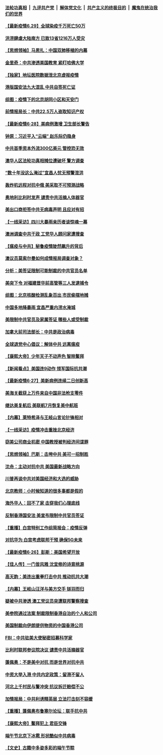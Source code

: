 

####  [法轮功真相](../../../../basic/blob/master/README.md?t=06291702) &nbsp;|&nbsp; [九评共产党](../../../../9ping.md/blob/master/README.md?t=06291702) &nbsp;|&nbsp; [解体党文化](../../../../jtdwh.md/blob/master/README.md?t=06291702)  &nbsp;|&nbsp; [共产主义的终极目的](../../../../gczydzjmd.md/blob/master/README.md?t=06291702) &nbsp;|&nbsp; [魔鬼在统治我们的世界](../../../../mgztzwmdsj.md/blob/master/README.md?t=06291702) 

#### [【最新疫情6.29】全球染疫千万死亡50万](../pages/nf4514/n12215001.md?t=06291702) 

#### [洪涝肆虐大陆南方 已致13省1216万人受灾](../pages/nf4514/n12218537.md?t=06291702) 

#### [【思想领袖】马恩扎：中国双肺移植的内幕](../pages/nf4514/n12047397.md?t=06291702) 

#### [金里奇：中共渗透美国教育 紧盯哈佛大学](../pages/nf4514/n12217783.md?t=06291702) 

#### [【独家】地坛医院数据泄北京虚报疫情](../pages/nf4514/n12217892.md?t=06291702) 

#### [港版国安法九大混乱 中共自签死亡证](../pages/nf4514/n12218021.md?t=06291702) 

#### [组图：疫情下的北京胡同小区和天安门](../pages/nf4514/n12217618.md?t=06291702) 

#### [前情报局长：中共22.5万人盗取知识产权](../pages/nf4514/n12217857.md?t=06291702) 

#### [【最新疫情6·28】美病例激增 卫生部长警告](../pages/nf4514/n12212934.md?t=06291702) 

#### [钟原：习近平入“云端” 赵乐际仍隐身](../pages/nf4514/n12217720.md?t=06291702) 

#### [中共首季资本外流300亿美元 管控恐无效](../pages/nf4514/n12217543.md?t=06291702) 

#### [澳华人区法轮功真相摊位遭破坏 警方调查](../pages/nf4514/n12217341.md?t=06291702) 

#### [“数十年没这么淹过”宜昌人忧无预警泄洪](../pages/nf4514/n12217308.md?t=06291702) 

#### [轰炸机远程对抗中俄 美采取不可预测战略](../pages/nf4514/n12205278.md?t=06291702) 

#### [奥地利比利时发声  谴责中共活摘人体器官](../pages/nf4514/n12216554.md?t=06291702) 

#### [美出口商拒签中共无病毒声明 且应对有招](../pages/nf4514/n12216909.md?t=06291702) 

#### [【一线采访】四川大暴雨亲历者谈惊魂一幕](../pages/nf4514/n12216420.md?t=06291702) 

#### [澳洲调查中共干政 工党华人顾问家遭搜查](../pages/nf4514/n12216804.md?t=06291702) 

#### [【瘟疫与中共】秘鲁疫情陡然飙升的背后](../pages/nf4514/n12216630.md?t=06291702) 

#### [澳议员莫索尔曼如何成情报局调查对象？](../pages/nf4514/n12216661.md?t=06291702) 

#### [分析：美签证限制可能制裁的中共官员名单](../pages/nf4514/n12216563.md?t=06291702) 

#### [美突下令 对福建晋华前高管等三人发逮捕令](../pages/nf4514/n12216296.md?t=06291702) 

#### [组图：北京核酸检测乱象百出 市民偷摆地摊](../pages/nf4514/n12216358.md?t=06291702) 

#### [中国多地降暴雨 宜昌严重内涝水淹城](../pages/nf4514/n12215877.md?t=06291702) 

#### [美限制中共官员及家属签证 哪些人或受制裁](../pages/nf4514/n12216208.md?t=06291702) 

#### [加拿大前司法部长：中共是政治病毒](../pages/nf4514/n12216076.md?t=06291702) 

#### [全球退党中心倡议：解体中共 远离瘟疫](../pages/nf4514/n12214964.md?t=06291702) 

#### [【康熙大帝】少年天子不动声色 智除鳌拜](../pages/nf4514/n12131792.md?t=06291702) 

#### [【新闻看点】美国连9动作 领军国际抗共潮](../pages/nf4514/n12215121.md?t=06291702) 

#### [【最新疫情6·27】美新病例连续二日创新高](../pages/nf4514/n12215389.md?t=06291702) 

#### [美海关截获上万件来自中国非法枪支零件](../pages/nf4514/n12215668.md?t=06291702) 

#### [继达美复航后 美联航7月恢复美中航班](../pages/nf4514/n12215347.md?t=06291702) 

#### [【内幕】莱特希泽与王岐山言论针锋相对](../pages/nf4514/n12212986.md?t=06291702) 

#### [【一线采访】疫情冲击重挫北京经济](../pages/nf4514/n12215313.md?t=06291702) 

#### [窃美公司商业机密 中国教授被判经济间谍罪](../pages/nf4514/n12215195.md?t=06291702) 

#### [【思想领袖】巴斯：击垮中共 美可一招制胜](../pages/nf4514/n12033990.md?t=06291702) 

#### [沈舟：主动对抗中共 美国最新战略方向](../pages/nf4514/n12215183.md?t=06291702) 

#### [川普再谈中共对美国经济和大选的威胁](../pages/nf4514/n12214917.md?t=06291702) 

#### [北京教师：小时候知道的很多事都是假的](../pages/nf4514/n12133812.md?t=06291702) 

#### [海外华人：回不了家 击穿我们心理底线](../pages/nf4514/n12214603.md?t=06291702) 

#### [反制香港国安法 美宣布限制中共官员签证](../pages/nf4514/n12214505.md?t=06291702) 

#### [【重播】白宫特别工作组简报会：疫情反弹](../pages/nf4514/n12214278.md?t=06291702) 

#### [对抗华为 白宫考虑联邦干预 确保5G未来](../pages/nf4514/n12214112.md?t=06291702) 

#### [【最新疫情6·26】彭斯：美国希望开放](../pages/nf4514/n12213008.md?t=06291702) 

#### [【佳人传】一门皆风雅 沈宜修的诗意桃源](../pages/nf4514/n12204829.md?t=06291702) 

#### [高天韵：美连出重拳打击中共 推动抗共大潮](../pages/nf4514/n12213368.md?t=06291702) 

#### [【内幕】王岐山汪洋与美方交手 铩羽而归](../pages/nf4514/n12212964.md?t=06291702) 

#### [疑被中共渗透 澳工党议员突遭联邦警察搜查](../pages/nf4514/n12213367.md?t=06291702) 

#### [美参院通过法案 制裁限制香港自治的个人和公司](../pages/nf4514/n12212374.md?t=06291702) 

#### [美国制裁向伊朗提供物资的中国香港公司](../pages/nf4514/n12212790.md?t=06291702) 

#### [FBI：中共驻美大使秘密招募科学家](../pages/nf4514/n12212753.md?t=06291702) 

#### [比利时联邦参议院决议 谴责中共活摘器官](../pages/nf4514/n12212777.md?t=06291702) 

#### [蓬佩奥：不是美中对抗 而是世界对抗中共](../pages/nf4514/n12212375.md?t=06291702) 

#### [中资大举入港 中共内定政策：留港不留人](../pages/nf4514/n12212567.md?t=06291702) 

#### [河北上千村民与警冲突 抗议拆迁赔偿不公](../pages/nf4514/n12212312.md?t=06291702) 

#### [加情报局：中共利诱精英层 立法打击刻不容缓](../pages/nf4514/n12211093.md?t=06291702) 

#### [【重播】蓬佩奥布鲁塞尔论坛：联手抗中共](../pages/nf4514/n12211937.md?t=06291702) 

#### [【康熙大帝】鳌拜犯上 君臣交锋](../pages/nf4514/n12131668.md?t=06291702) 

#### [端午节北京下冰雹 形状酷似中共病毒](../pages/nf4514/n12211676.md?t=06291702) 

#### [【文史】古籍中多姿多彩的端午节粽](../pages/nf4514/n12183964.md?t=06291702) 

